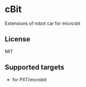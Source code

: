 ﻿# cBit

Extensions of robot car for micro:bit

## License

MIT

## Supported targets

* for PXT/microbit


